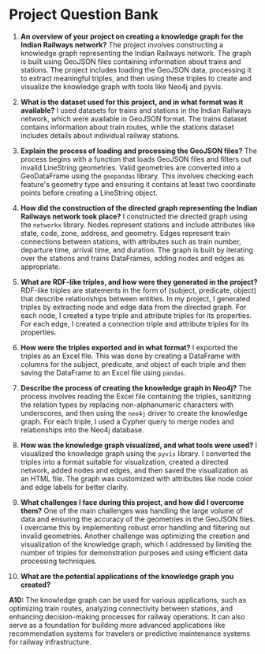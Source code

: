 # Project Question Bank

1. **An overview of your project on creating a knowledge graph for the Indian Railways network?**
The project involves constructing a knowledge graph representing the Indian Railways network. The graph is built using GeoJSON files containing information about trains and stations. The project includes loading the GeoJSON data, processing it to extract meaningful triples, and then using these triples to create and visualize the knowledge graph with tools like Neo4j and pyvis.

2. **What is the dataset used for this project, and in what format was it available?**
I used datasets for trains and stations in the Indian Railways network, which were available in GeoJSON format. The trains dataset contains information about train routes, while the stations dataset includes details about individual railway stations.

3. **Explain the process of loading and processing the GeoJSON files?**
The process begins with a function that loads GeoJSON files and filters out invalid LineString geometries. Valid geometries are converted into a GeoDataFrame using the `geopandas` library. This involves checking each feature's geometry type and ensuring it contains at least two coordinate points before creating a LineString object.

4. **How did the construction of the directed graph representing the Indian Railways network took place?**
I constructed the directed graph using the `networkx` library. Nodes represent stations and include attributes like state, code, zone, address, and geometry. Edges represent train connections between stations, with attributes such as train number, departure time, arrival time, and duration. The graph is built by iterating over the stations and trains DataFrames, adding nodes and edges as appropriate.

5. **What are RDF-like triples, and how were they generated in the project?**
RDF-like triples are statements in the form of (subject, predicate, object) that describe relationships between entities. In my project, I generated triples by extracting node and edge data from the directed graph. For each node, I created a type triple and attribute triples for its properties. For each edge, I created a connection triple and attribute triples for its properties.

6. **How were the triples exported and in what format?**
I exported the triples as an Excel file. This was done by creating a DataFrame with columns for the subject, predicate, and object of each triple and then saving the DataFrame to an Excel file using `pandas`.

7. **Describe the process of creating the knowledge graph in Neo4j?**
The process involves reading the Excel file containing the triples, sanitizing the relation types by replacing non-alphanumeric characters with underscores, and then using the `neo4j` driver to create the knowledge graph. For each triple, I used a Cypher query to merge nodes and relationships into the Neo4j database.

8. **How was the knowledge graph visualized, and what tools were used?**
I visualized the knowledge graph using the `pyvis` library. I converted the triples into a format suitable for visualization, created a directed network, added nodes and edges, and then saved the visualization as an HTML file. The graph was customized with attributes like node color and edge labels for better clarity.

9. **What challenges I face during this project, and how did I overcome them?**
One of the main challenges was handling the large volume of data and ensuring the accuracy of the geometries in the GeoJSON files. I overcame this by implementing robust error handling and filtering out invalid geometries. Another challenge was optimizing the creation and visualization of the knowledge graph, which I addressed by limiting the number of triples for demonstration purposes and using efficient data processing techniques.

10. **What are the potential applications of the knowledge graph you created?**

**A10:** The knowledge graph can be used for various applications, such as optimizing train routes, analyzing connectivity between stations, and enhancing decision-making processes for railway operations. It can also serve as a foundation for building more advanced applications like recommendation systems for travelers or predictive maintenance systems for railway infrastructure.
